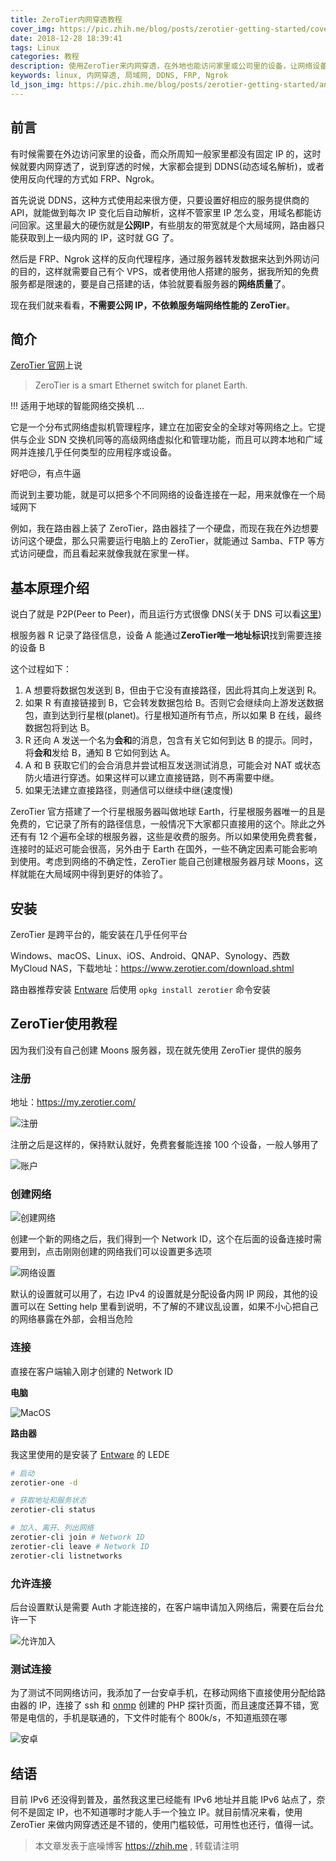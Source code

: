 ```yaml
---
title: ZeroTier内网穿透教程
cover_img: https://pic.zhih.me/blog/posts/zerotier-getting-started/cover.jpg
date: 2018-12-28 18:39:41
tags: Linux
categories: 教程
description: 使用ZeroTier来内网穿透，在外地也能访问家里或公司里的设备，让网络设备异地组网，实现在跨局域网或跨广域网的互相访问
keywords: linux, 内网穿透, 局域网, DDNS, FRP, Ngrok
ld_json_img: https://pic.zhih.me/blog/posts/zerotier-getting-started/android-test.jpg
---
```


## 前言

有时候需要在外边访问家里的设备，而众所周知一般家里都没有固定 IP 的，这时候就要内网穿透了，说到穿透的时候，大家都会提到 DDNS(动态域名解析)，或者使用反向代理的方式如 FRP、Ngrok。

首先说说 DDNS，这种方式使用起来很方便，只要设置好相应的服务提供商的 API，就能做到每次 IP 变化后自动解析，这样不管家里 IP 怎么变，用域名都能访问回家。这里最大的硬伤就是**公网IP**，有些朋友的带宽就是个大局域网，路由器只能获取到上一级内网的 IP，这时就 GG 了。

然后是 FRP、Ngrok 这样的反向代理程序，通过服务器转发数据来达到外网访问的目的，这样就需要自己有个 VPS，或者使用他人搭建的服务，据我所知的免费服务都是限速的，要是自己搭建的话，体验就要看服务器的**网络质量**了。

现在我们就来看看，**不需要公网 IP，不依赖服务端网络性能的 ZeroTier**。

## 简介

[ZeroTier 官网](https://www.zerotier.com)上说

>ZeroTier is a smart Ethernet switch for planet Earth.

!!! 适用于地球的智能网络交换机 ...

它是一个分布式网络虚拟机管理程序，建立在加密安全的全球对等网络之上。它提供与企业 SDN 交换机同等的高级网络虚拟化和管理功能，而且可以跨本地和广域网并连接几乎任何类型的应用程序或设备。

好吧😥，有点牛逼

而说到主要功能，就是可以把多个不同网络的设备连接在一起，用来就像在一个局域网下

例如，我在路由器上装了 ZeroTier，路由器挂了一个硬盘，而现在我在外边想要访问这个硬盘，那么只需要运行电脑上的 ZeroTier，就能通过 Samba、FTP 等方式访问硬盘，而且看起来就像我就在家里一样。

## 基本原理介绍

说白了就是 P2P(Peer to Peer)，而且运行方式很像 DNS(关于 DNS 可以看[这里](https://zhih.me/how-the-web-works/#DNS-%E6%9F%A5%E8%AF%A2))

根服务器 R 记录了路径信息，设备 A 能通过**ZeroTier唯一地址标识**找到需要连接的设备 B

这个过程如下：

1. A 想要将数据包发送到 B，但由于它没有直接路径，因此将其向上发送到 R。
2. 如果 R 有直接链接到 B，它会转发数据包给 B。否则它会继续向上游发送数据包，直到达到行星根(planet)。行星根知道所有节点，所以如果 B 在线，最终数据包将到达 B。
3. R 还向 A 发送一个名为**会和**的消息，包含有关它如何到达 B 的提示。同时，将**会和**发给 B，通知 B 它如何到达 A。
4. A 和 B 获取它们的会合消息并尝试相互发送测试消息，可能会对 NAT 或状态防火墙进行穿透。如果这样可以建立直接链路，则不再需要中继。
5. 如果无法建立直接路径，则通信可以继续中继(速度慢)

ZeroTier 官方搭建了一个行星根服务器叫做地球 Earth，行星根服务器唯一的且是免费的，它记录了所有的路径信息，一般情况下大家都只直接用的这个。除此之外还有有 12 个遍布全球的根服务器，这些是收费的服务。所以如果使用免费套餐，连接时的延迟可能会很高，另外由于 Earth 在国外，一些不确定因素可能会影响到使用。考虑到网络的不确定性，ZeroTier 能自己创建根服务器月球 Moons，这样就能在大局域网中得到更好的体验了。

## 安装

ZeroTier 是跨平台的，能安装在几乎任何平台

Windows、macOS、Linux、iOS、Android、QNAP、Synology、西数 MyCloud NAS，下载地址：https://www.zerotier.com/download.shtml

路由器推荐安装 [Entware](https://zhih.me/tags/entware/) 后使用 `opkg install zerotier` 命令安装

## ZeroTier使用教程

因为我们没有自己创建 Moons 服务器，现在就先使用 ZeroTier 提供的服务

### 注册

地址：https://my.zerotier.com/

![注册](https://pic.zhih.me/blog/posts/zerotier-getting-started/create-account.jpg)

注册之后是这样的，保持默认就好，免费套餐能连接 100 个设备，一般人够用了

![账户](https://pic.zhih.me/blog/posts/zerotier-getting-started/account.jpg)

### 创建网络

![创建网络](https://pic.zhih.me/blog/posts/zerotier-getting-started/create-network.jpg)

创建一个新的网络之后，我们得到一个 Network ID，这个在后面的设备连接时需要用到，点击刚刚创建的网络我们可以设置更多选项

![网络设置](https://pic.zhih.me/blog/posts/zerotier-getting-started/network-setting.jpg)

默认的设置就可以用了，右边 IPv4 的设置就是分配设备内网 IP 网段，其他的设置可以在 Setting help 里看到说明，不了解的不建议乱设置，如果不小心把自己的网络暴露在外部，会相当危险

### 连接

直接在客户端输入刚才创建的 Network ID

**电脑**

![MacOS](https://pic.zhih.me/blog/posts/zerotier-getting-started/macos-join.jpg)

**路由器**

我这里使用的是安装了 [Entware](https://zhih.me/tags/entware/) 的 LEDE

```bash
# 启动
zerotier-one -d

# 获取地址和服务状态
zerotier-cli status

# 加入、离开、列出网络
zerotier-cli join # Network ID
zerotier-cli leave # Network ID
zerotier-cli listnetworks
```

### 允许连接

后台设置默认是需要 Auth 才能连接的，在客户端申请加入网络后，需要在后台允许一下

![允许加入](https://pic.zhih.me/blog/posts/zerotier-getting-started/members.jpg)

### 测试连接

为了测试不同网络访问，我添加了一台安卓手机，在移动网络下直接使用分配给路由器的 IP，连接了 ssh 和 [onmp](https://zhih.me/tags/onmp/) 创建的 PHP 探针页面，而且速度还算不错，宽带是电信的，手机是联通的，下文件时能有个 800k/s，不知道瓶颈在哪

![安卓](https://pic.zhih.me/blog/posts/zerotier-getting-started/android-test.jpg)

## 结语

目前 IPv6 还没得到普及，虽然我这里已经能有 IPv6 地址并且能 IPv6 站点了，奈何不是固定 IP，也不知道哪时才能人手一个独立 IP。就目前情况来看，使用 ZeroTier 来做内网穿透还是不错的，使用门槛较低，可用性也还行，值得一试。 

>本文章发表于底噪博客 https://zhih.me , 转载请注明



